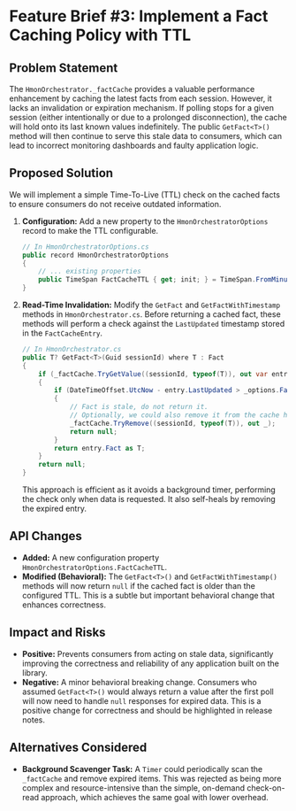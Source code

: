 # Feature Brief #3: Implement a Fact Caching Policy with TTL

## Problem Statement

The `HmonOrchestrator._factCache` provides a valuable performance enhancement by caching the latest facts from each session. However, it lacks an invalidation or expiration mechanism. If polling stops for a given session (either intentionally or due to a prolonged disconnection), the cache will hold onto its last known values indefinitely. The public `GetFact<T>()` method will then continue to serve this stale data to consumers, which can lead to incorrect monitoring dashboards and faulty application logic.

## Proposed Solution

We will implement a simple Time-To-Live (TTL) check on the cached facts to ensure consumers do not receive outdated information.

1. **Configuration:** Add a new property to the `HmonOrchestratorOptions` record to make the TTL configurable.

    ```csharp
    // In HmonOrchestratorOptions.cs
    public record HmonOrchestratorOptions
    {
        // ... existing properties
        public TimeSpan FactCacheTTL { get; init; } = TimeSpan.FromMinutes(5);
    }
    ```

2. **Read-Time Invalidation:** Modify the `GetFact` and `GetFactWithTimestamp` methods in `HmonOrchestrator.cs`. Before returning a cached fact, these methods will perform a check against the `LastUpdated` timestamp stored in the `FactCacheEntry`.

    ```csharp
    // In HmonOrchestrator.cs
    public T? GetFact<T>(Guid sessionId) where T : Fact
    {
        if (_factCache.TryGetValue((sessionId, typeof(T)), out var entry))
        {
            if (DateTimeOffset.UtcNow - entry.LastUpdated > _options.FactCacheTTL)
            {
                // Fact is stale, do not return it.
                // Optionally, we could also remove it from the cache here.
                _factCache.TryRemove((sessionId, typeof(T)), out _);
                return null;
            }
            return entry.Fact as T;
        }
        return null;
    }
    ```

    This approach is efficient as it avoids a background timer, performing the check only when data is requested. It also self-heals by removing the expired entry.

## API Changes

* **Added:** A new configuration property `HmonOrchestratorOptions.FactCacheTTL`.
* **Modified (Behavioral):** The `GetFact<T>()` and `GetFactWithTimestamp()` methods will now return `null` if the cached fact is older than the configured TTL. This is a subtle but important behavioral change that enhances correctness.

## Impact and Risks

* **Positive:** Prevents consumers from acting on stale data, significantly improving the correctness and reliability of any application built on the library.
* **Negative:** A minor behavioral breaking change. Consumers who assumed `GetFact<T>()` would always return a value after the first poll will now need to handle `null` responses for expired data. This is a positive change for correctness and should be highlighted in release notes.

## Alternatives Considered

* **Background Scavenger Task:** A `Timer` could periodically scan the `_factCache` and remove expired items. This was rejected as being more complex and resource-intensive than the simple, on-demand check-on-read approach, which achieves the same goal with lower overhead.
